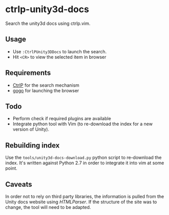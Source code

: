 ctrlp-unity3d-docs
==================
Search the unity3d docs using ctrlp.vim.

Usage
-----

* Use `:CtrlPUnity3DDocs` to launch the search.
* Hit `<CR>` to view the selected item in browser

Requirements
------------

* [CtrlP](https://github.com/kien/ctrlp.vim) for the search mechanism
* [gogo](https://github.com/idbrii/vim-gogo) for launching the browser

Todo
----

* Perform check if required plugins are available
* Integrate python tool with Vim (to re-download the index for a new version of Unity).

Rebuilding index
----------------

Use the `tools/unity3d-docs-download.py` python script to re-download the index.
It's written against Python 2.7 in order to integrate it into vim at some point.

Caveats
-------

In order not to rely on third party libraries, the information is pulled from 
the Unity docs website using *HTMLParser*. If the structure of the site was 
to change, the tool will need to be adapted.
